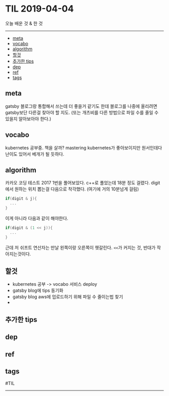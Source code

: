 # TIL 2019-04-04

오늘 배운 것 & 한 것

--------------------------


- [meta](#meta)
- [vocabo](#vocabo)
- [algorithm](#algorithm)
- [할것](#할것)
- [추가한 tips](#추가한-tips)
- [dep](#dep)
- [ref](#ref)
- [tags](#tags)

## meta 

gatsby 블로그랑 통합해서 쓰는데 더 좋을거 같기도 한데 블로그를 나중에 올리려면 gatsby보단 다른걸 찾아야 할 지도. (또는 개츠비를 다른 방법으로 파일 수를 줄일 수 있을지 알아보아야 한다.)

## vocabo

kubernetes 공부중. 책을 살까? mastering kubernetes가 좋아보이지만 원서인데다 난이도 있어서 베개가 될 듯하다.

## algorithm

카카오 코딩 테스트 2017 1번을 풀어보았다. c++로 풀었는데 18분 정도 걸렸다. digit에서 원하는 위치 뽑는걸 다음으로 착각했다. (여기에 거의 10분넘게 걸림)
```cpp
if(digit & j){
  ...
}
```
이게 아니라 다음과 같이 해야한다.
```cpp
if(digit & (1 << j)){
  ...
}
```

근데 저 쉬프트 연산자는 만날 왼쪽이랑 오른쪽이 헷갈린다. `<<`가 커지는 것, 반대가 작아지는것이다.





## 할것

- kubernetes 공부 -> vocabo 서비스 deploy
- gatsby blog에 tips 동기화
- gatsby blog aws에 업로드하기 위해 파일 수 줄이는법 찾기
- 


## 추가한 tips

## dep

## ref

## tags
  #TIL



--------------------------


 